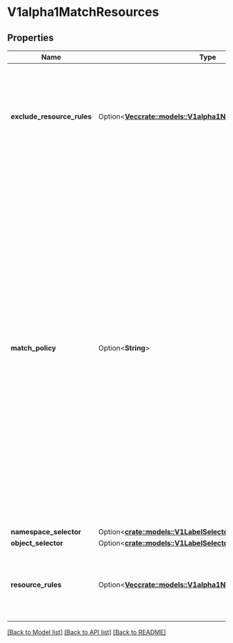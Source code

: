 # V1alpha1MatchResources

## Properties

Name | Type | Description | Notes
------------ | ------------- | ------------- | -------------
**exclude_resource_rules** | Option<[**Vec<crate::models::V1alpha1NamedRuleWithOperations>**](v1alpha1.NamedRuleWithOperations.md)> | ExcludeResourceRules describes what operations on what resources/subresources the ValidatingAdmissionPolicy should not care about. The exclude rules take precedence over include rules (if a resource matches both, it is excluded) | [optional]
**match_policy** | Option<**String**> | matchPolicy defines how the \"MatchResources\" list is used to match incoming requests. Allowed values are \"Exact\" or \"Equivalent\".  - Exact: match a request only if it exactly matches a specified rule. For example, if deployments can be modified via apps/v1, apps/v1beta1, and extensions/v1beta1, but \"rules\" only included `apiGroups:[\"apps\"], apiVersions:[\"v1\"], resources: [\"deployments\"]`, a request to apps/v1beta1 or extensions/v1beta1 would not be sent to the ValidatingAdmissionPolicy.  - Equivalent: match a request if modifies a resource listed in rules, even via another API group or version. For example, if deployments can be modified via apps/v1, apps/v1beta1, and extensions/v1beta1, and \"rules\" only included `apiGroups:[\"apps\"], apiVersions:[\"v1\"], resources: [\"deployments\"]`, a request to apps/v1beta1 or extensions/v1beta1 would be converted to apps/v1 and sent to the ValidatingAdmissionPolicy.  Defaults to \"Equivalent\" | [optional]
**namespace_selector** | Option<[**crate::models::V1LabelSelector**](v1.LabelSelector.md)> |  | [optional]
**object_selector** | Option<[**crate::models::V1LabelSelector**](v1.LabelSelector.md)> |  | [optional]
**resource_rules** | Option<[**Vec<crate::models::V1alpha1NamedRuleWithOperations>**](v1alpha1.NamedRuleWithOperations.md)> | ResourceRules describes what operations on what resources/subresources the ValidatingAdmissionPolicy matches. The policy cares about an operation if it matches _any_ Rule. | [optional]

[[Back to Model list]](../README.md#documentation-for-models) [[Back to API list]](../README.md#documentation-for-api-endpoints) [[Back to README]](../README.md)


